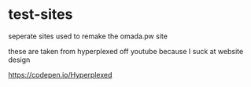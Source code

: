 # test-sites

seperate sites used to remake the omada.pw site

these are taken from hyperplexed off youtube because I suck at website design 

https://codepen.io/Hyperplexed
